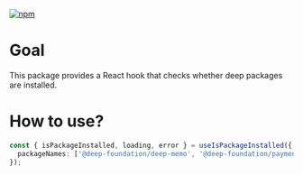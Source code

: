 [![npm](https://img.shields.io/npm/v/@deep-foundation/react-use-are-packages-installed.svg)](https://www.npmjs.com/package/@deep-foundation/react-use-are-packages-installed)

# Goal

This package provides a React hook that checks whether deep packages are installed.

# How to use?

```ts
const { isPackageInstalled, loading, error } = useIsPackageInstalled({
  packageNames: ['@deep-foundation/deep-memo', '@deep-foundation/payments'],
});
```
